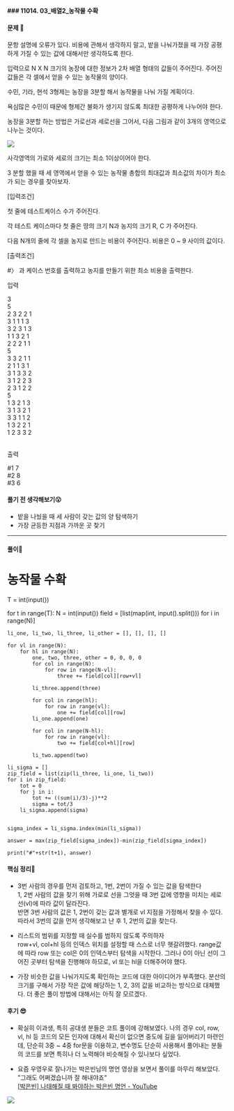 #### ### 11014. 03_배열2_농작물 수확

#### 문제 💎

문항 설명에 오류가 있다. 비용에 관해서 생각하지 말고, 밭을 나눠가졌을 때 가장 공평하게 가질 수 있는 값에 대해서만 생각하도록 한다. 

입력으로 N X N 크기의 농장에 대한 정보가 2차 배열 형태의 값들이 주어진다. 주어진 값들은 각 셀에서 얻을 수 있는 농작물의 양이다.  

수민, 기라, 현석 3형제는 농장을 3분할 해서 농작물을 나눠 가질 계획이다.  

욕심많은 수민이 때문에 형제간 불화가 생기지 않도록 최대한 공평하게 나누어야 한다.  

농장을 3분할 하는 방법은 가로선과 세로선을 그어서, 다음 그림과 같이 3개의 영역으로 나누는 것이다.  

![](https://blog.kakaocdn.net/dn/cB3dXl/btrIXPHP2BT/N3g1akXt2KfpumOYmHFEb1/img.png)

사각영역의 가로와 세로의 크기는 최소 1이상이어야 한다.  

3 분할 했을 때 세 영역에서 얻을 수 있는 농작물 총합의 최대값과 최소값의 차이가 최소가 되는 경우를 찾아보자.  

[입력조건]  

첫 줄에 테스트케이스 수가 주어진다.  

각 테스트 케이스마다 첫 줄은 땅의 크기 N과 농지의 크기 R, C 가 주어진다.  

다음 N개의 줄에 각 셀을 농지로 만드는 비용이 주어진다. 비용은 0 ~ 9 사이의 값이다.  

[출력조건]  

#〉 과 케이스 번호를 출력하고 농지를 만들기 위한 최소 비용을 출력한다.

입력

3  
5  
2 3 2 2 1  
3 1 1 1 3  
3 2 3 1 3  
1 1 3 2 1  
2 2 2 1 1  
5  
3 3 2 1 1  
2 1 1 3 1  
3 1 3 3 2  
3 1 2 2 3  
2 3 1 2 2  
5  
1 3 2 1 3  
3 1 3 2 1  
3 3 1 1 2  
1 3 2 2 1  
1 2 3 3 2  
 

출력

#1 7  
#2 8  
#3 6

#### 

#### 풀기 전 생각해보기😮

- 밭을 나눴을 때 세 사람이 갖는 값의 양 탐색하기
- 가장 균등한 지점과 가까운 곳 찾기

---

#### 풀이🛫

# 농작물 수확

T = int(input())

for t in range(T):
    N = int(input())
    field = [list(map(int, input().split())) for i in range(N)]

    li_one, li_two, li_three, li_other = [], [], [], []
    
    for vl in range(N):
        for hl in range(N):
            one, two, three, other = 0, 0, 0, 0
            for col in range(N):
                for row in range(N-vl):
                    three += field[col][row+vl]
    
            li_three.append(three)
    
            for col in range(hl):
                for row in range(vl):
                    one += field[col][row]
            li_one.append(one)
    
            for col in range(N-hl):
                for row in range(vl):
                    two += field[col+hl][row]
    
            li_two.append(two)
    
    li_sigma = []
    zip_field = list(zip(li_three, li_one, li_two))
    for i in zip_field:
        tot = 0
        for j in i:
            tot += ((sum(i)/3)-j)**2
            sigma = tot/3
        li_sigma.append(sigma)
    
    
    sigma_index = li_sigma.index(min(li_sigma))
    
    answer = max(zip_field[sigma_index])-min(zip_field[sigma_index])
    
    print("#"+str(t+1), answer)

#### 핵심 정리🎁

- 3번 사람의 경우를 먼저 검토하고, 1번, 2번이 가질 수 있는 값을 탐색한다  
  1, 2번 사람의 값을 찾기 위해 가로로 선을 그엇을 때 3번 값에 영향을 미치는 세로선(vl)에 따라 값이 달라진다.  
  반면 3번 사람의 값은 1, 2번이 갖는 값과 별개로 vl 지점을 가정해서 찾을 수 있다.  
  따라서 3번의 값을 먼저 생각해보고 난 후 1, 2번의 값을 찾는다.   

- 리스트의 범위를 지정할 때 실수를 범하지 않도록 주의하자  
  row+vl, col+hl 등의 인덱스 위치를 설정할 때 스스로 너무 헷갈려했다. range값에 따라 row 또는 col은 0의 인덱스부터 탐색을 시작한다. 그러나 0이 아닌 선이 그어진 곳부터 탐색을 진행해야 하므로, vl 또는 hl을 더해주어야 했다.   

- 가장 비슷한 값을 나눠가지도록 확인하는 코드에 대한 아이디어가 부족했다. 분산의 크기를 구해서 가장 작은 값에 해당하는 1, 2, 3의 값을 비교하는 방식으로 대체했다. 더 좋은 풀이 방법에 대해서는 아직 잘 모르겠다.

#### 후기 😎

- 확실히 이과생, 특히 공대생 분들은 코트 풀이에 강해보였다. 나의 경우 col, row, vl, hl 등 코드의 모든 인자에 대해서 확신이 없으면 중도에 길을 잃어버리기 마련인데, 단순히 3중 ~ 4중 for문을 이용하고, 변수명도 단순히 사용해서 풀어내는 분들의 코드를 보면 특히나 더 노력해야 비슷해질 수 있나보다 싶었다.  

- 요즘 우영우로 잘나가는 박은빈님의 명언 영상을 보면서 풀이를 마무리 해보았다.  
  "그래도 어쩌겠습니까 잘 해내야죠"  
  [[박은빈] 나태해질 때 봐야하는 박은빈 명언 - YouTube](https://youtube.com/shorts/IGWZy9mlg9g?feature=share) 

![](https://scrap.kakaocdn.net/dn/GvbaM/hyPkHWv4zE/QVg2wB4jzIzBWfK5jMPms0/img.jpg?width=480&height=360&face=131_45_230_153,https://scrap.kakaocdn.net/dn/csaJlw/hyPkIVp0Yw/JgurQGwf1SgZUHDwtbdwLk/img.jpg?width=480&height=360&face=131_45_230_153)
